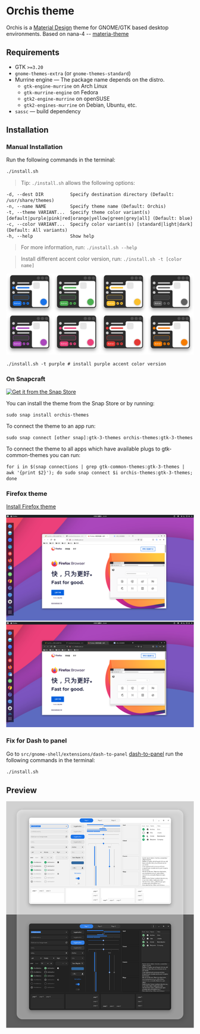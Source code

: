 # Orchis theme

Orchis is a [Material Design](https://material.io) theme for GNOME/GTK based desktop environments.
Based on nana-4 --  [materia-theme](https://github.com/nana-4/materia-theme)

## Requirements

- GTK `>=3.20`
- `gnome-themes-extra` (or `gnome-themes-standard`)
- Murrine engine — The package name depends on the distro.
  - `gtk-engine-murrine` on Arch Linux
  - `gtk-murrine-engine` on Fedora
  - `gtk2-engine-murrine` on openSUSE
  - `gtk2-engines-murrine` on Debian, Ubuntu, etc.
- `sassc` — build dependency

## Installation

### Manual Installation

Run the following commands in the terminal:

```sh
./install.sh
```

> Tip: `./install.sh` allows the following options:

```
-d, --dest DIR          Specify destination directory (Default: /usr/share/themes)
-n, --name NAME         Specify theme name (Default: Orchis)
-t, --theme VARIANT...  Specify theme color variant(s) [default|purple|pink|red|orange|yellow|green|grey|all] (Default: blue)
-c, --color VARIANT...  Specify color variant(s) [standard|light|dark] (Default: All variants)
-h, --help              Show help
```

> For more information, run: `./install.sh --help`

> Install different accent color version, run: `./install.sh -t [color name]`

![theme-color](theme-color.png?raw=true)

```
./install.sh -t purple # install purple accent color version
```

### On Snapcraft

<a href="https://snapcraft.io/orchis-themes">
<img alt="Get it from the Snap Store" src="https://snapcraft.io/static/images/badges/en/snap-store-black.svg" />
</a>

You can install the theme from the Snap Store оr by running:

```
sudo snap install orchis-themes
```
To connect the theme to an app run:
```
sudo snap connect [other snap]:gtk-3-themes orchis-themes:gtk-3-themes
```
To connect the theme to all apps which have available plugs to gtk-common-themes you can run:
```
for i in $(snap connections | grep gtk-common-themes:gtk-3-themes | awk '{print $2}'); do sudo snap connect $i orchis-themes:gtk-3-themes; done
```

### Firefox theme
[Install Firefox theme](src/firefox)

![Firefox-theme](src/firefox/preview01.png?raw=true)
![Firefox-theme](src/firefox/preview02.png?raw=true)

### Fix for Dash to panel
Go to `src/gnome-shell/extensions/dash-to-panel` [dash-to-panel](src/gnome-shell/extensions/dash-to-panel) run the following commands in the terminal:

```sh
./install.sh
```

## Preview
![1](preview.jpg?raw=true)
